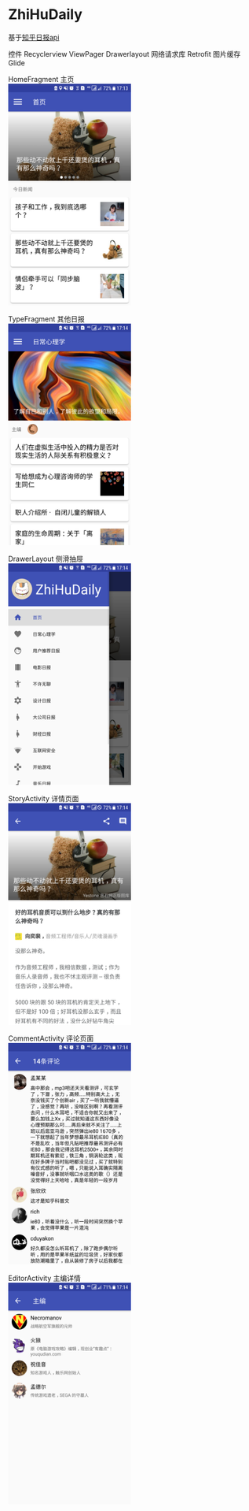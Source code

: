# ZhiHuDaily
基于[知乎日报api](https://github.com/izzyleung/ZhihuDailyPurify/wiki/%E7%9F%A5%E4%B9%8E%E6%97%A5%E6%8A%A5-API-%E5%88%86%E6%9E%90)

控件 Recyclerview ViewPager Drawerlayout
网络请求库 Retrofit
图片缓存 Glide

HomeFragment 主页
<br/>
<img src="https://github.com/shpunishment/ZhiHuDaily/blob/master/app/src/main/res/drawable-xxhdpi/homeFragment.png" width="250" height="450" />

TypeFragment 其他日报
<br/>
<img src="https://github.com/shpunishment/ZhiHuDaily/blob/master/app/src/main/res/drawable-xxhdpi/TypeFragment.png" width="250" height="450" />

DrawerLayout 侧滑抽屉
<br/>
<img src="https://github.com/shpunishment/ZhiHuDaily/blob/master/app/src/main/res/drawable-xxhdpi/DrawerLayout.png" width="250" height="450" />

StoryActivity 详情页面
<br/>
<img src="https://github.com/shpunishment/ZhiHuDaily/blob/master/app/src/main/res/drawable-xxhdpi/StoryActivity.png" width="250" height="450"/>

CommentActivity 评论页面
<br/>
<img src="https://github.com/shpunishment/ZhiHuDaily/blob/master/app/src/main/res/drawable-xxhdpi/CommentActivity.png" width="250" height="450" />

EditorActivity 主编详情
<br/>
<img src="https://github.com/shpunishment/ZhiHuDaily/blob/master/app/src/main/res/drawable-xxhdpi/EditorActivity.png" width="250" height="450" />
